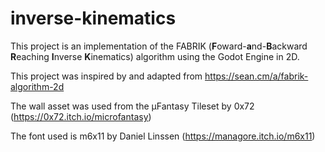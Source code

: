 # inverse-kinematics

This project is an implementation of the FABRIK (<b>F</b>oward-<b>a</b>nd-<b>B</b>ackward <b>R</b>eaching <b>I</b>nverse <b>K</b>inematics) algorithm using the Godot Engine in 2D.

This project was inspired by and adapted from https://sean.cm/a/fabrik-algorithm-2d

The wall asset was used from the µFantasy Tileset by 0x72 (https://0x72.itch.io/microfantasy)

The font used is m6x11 by Daniel Linssen (https://managore.itch.io/m6x11)
